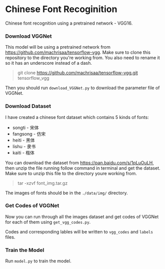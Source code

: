 # Chinese Font Recoginition

Chinese font recognition using a pretrained network - VGG16.

### Download VGGNet

This model will be using a pretrained network from https://github.com/machrisaa/tensorflow-vgg. Make sure to clone this repository to the directory you're working from. You also need to rename it so it has an underscore instead of a dash.

> git clone https://github.com/machrisaa/tensorflow-vgg.git tensorflow_vgg

Then you should run `download_VGGNet.py` to download the parameter file of VGGNet.

### Download Dataset

I have created a chinese font dataset which contains 5 kinds of fonts:

* songti	- 宋体
* fangsong	- 仿宋
* heiti		- 黑体
* lishu		- 隶书
* kaiti		- 楷体

You can download the dataset from https://pan.baidu.com/s/1pLuOuLH, then unzip the file running follow command in terminal and get the dataset. Make sure to unzip this file to the directory youre working from.

> tar -xzvf font_img.tar.gz

The images of fonts should be in the `./data/img/` directory.

### Get Codes of VGGNet

Now you can run through all the images dataset and get codes of VGGNet for each of them using `get_vgg_codes.py`.

Codes and corresponding lables will be written to `vgg_codes` and `labels` files.

### Train the Model

Run `model.py` to train the model.
